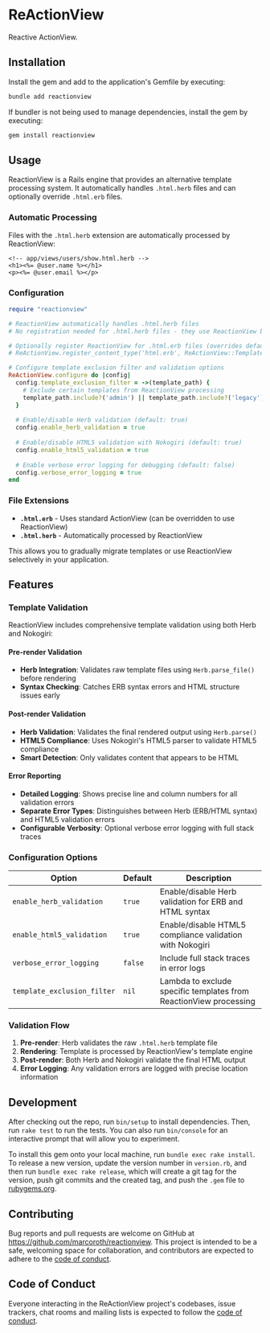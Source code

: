 # ReActionView

Reactive ActionView.

## Installation

Install the gem and add to the application's Gemfile by executing:

```bash
bundle add reactionview
```

If bundler is not being used to manage dependencies, install the gem by executing:

```bash
gem install reactionview
```

## Usage

ReactionView is a Rails engine that provides an alternative template processing system. It automatically handles `.html.herb` files and can optionally override `.html.erb` files.

### Automatic Processing

Files with the `.html.herb` extension are automatically processed by ReactionView:

```erb
<!-- app/views/users/show.html.herb -->
<h1><%= @user.name %></h1>
<p><%= @user.email %></p>
```

### Configuration

```ruby
require "reactionview"

# ReactionView automatically handles .html.herb files
# No registration needed for .html.herb files - they use ReactionView by default

# Optionally register ReactionView for .html.erb files (overrides default ActionView)
# ReActionView.register_content_type('html.erb', ReActionView::TemplateEngine)

# Configure template exclusion filter and validation options
ReActionView.configure do |config|
  config.template_exclusion_filter = ->(template_path) {
    # Exclude certain templates from ReactionView processing
    template_path.include?('admin') || template_path.include?('legacy')
  }
  
  # Enable/disable Herb validation (default: true)
  config.enable_herb_validation = true
  
  # Enable/disable HTML5 validation with Nokogiri (default: true)
  config.enable_html5_validation = true
  
  # Enable verbose error logging for debugging (default: false)
  config.verbose_error_logging = true
end
```

### File Extensions

- **`.html.erb`** - Uses standard ActionView (can be overridden to use ReactionView)
- **`.html.herb`** - Automatically processed by ReactionView

This allows you to gradually migrate templates or use ReactionView selectively in your application.

## Features

### Template Validation

ReactionView includes comprehensive template validation using both Herb and Nokogiri:

#### Pre-render Validation
- **Herb Integration**: Validates raw template files using `Herb.parse_file()` before rendering
- **Syntax Checking**: Catches ERB syntax errors and HTML structure issues early

#### Post-render Validation  
- **Herb Validation**: Validates the final rendered output using `Herb.parse()`
- **HTML5 Compliance**: Uses Nokogiri's HTML5 parser to validate HTML5 compliance
- **Smart Detection**: Only validates content that appears to be HTML

#### Error Reporting
- **Detailed Logging**: Shows precise line and column numbers for all validation errors
- **Separate Error Types**: Distinguishes between Herb (ERB/HTML syntax) and HTML5 validation errors
- **Configurable Verbosity**: Optional verbose error logging with full stack traces

### Configuration Options

| Option | Default | Description |
|--------|---------|-------------|
| `enable_herb_validation` | `true` | Enable/disable Herb validation for ERB and HTML syntax |
| `enable_html5_validation` | `true` | Enable/disable HTML5 compliance validation with Nokogiri |
| `verbose_error_logging` | `false` | Include full stack traces in error logs |
| `template_exclusion_filter` | `nil` | Lambda to exclude specific templates from ReactionView processing |

### Validation Flow

1. **Pre-render**: Herb validates the raw `.html.herb` template file
2. **Rendering**: Template is processed by ReactionView's template engine  
3. **Post-render**: Both Herb and Nokogiri validate the final HTML output
4. **Error Logging**: Any validation errors are logged with precise location information

## Development

After checking out the repo, run `bin/setup` to install dependencies. Then, run `rake test` to run the tests. You can also run `bin/console` for an interactive prompt that will allow you to experiment.

To install this gem onto your local machine, run `bundle exec rake install`. To release a new version, update the version number in `version.rb`, and then run `bundle exec rake release`, which will create a git tag for the version, push git commits and the created tag, and push the `.gem` file to [rubygems.org](https://rubygems.org).

## Contributing

Bug reports and pull requests are welcome on GitHub at https://github.com/marcoroth/reactionview. This project is intended to be a safe, welcoming space for collaboration, and contributors are expected to adhere to the [code of conduct](https://github.com/marcoroth/reactionview/blob/main/CODE_OF_CONDUCT.md).

## Code of Conduct

Everyone interacting in the ReActionView project's codebases, issue trackers, chat rooms and mailing lists is expected to follow the [code of conduct](https://github.com/marcoroth/reactionview/blob/main/CODE_OF_CONDUCT.md).

